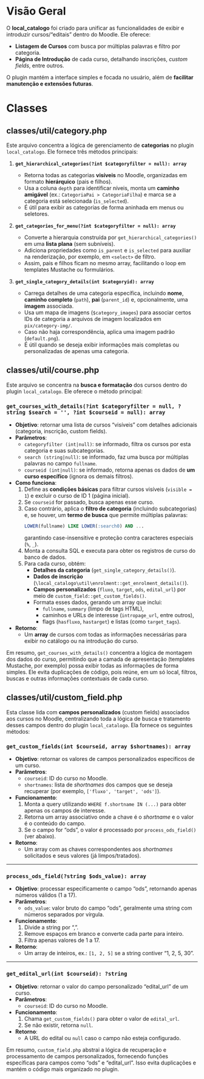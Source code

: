 # Visão Geral

O **local_catalogo** foi criado para unificar as funcionalidades de exibir e introduzir cursos/“editais” dentro do Moodle. Ele oferece:

- **Listagem de Cursos** com busca por múltiplas palavras e filtro por categoria.
- **Página de Introdução** de cada curso, detalhando inscrições, _custom fields_, entre outros.

O plugin mantém a interface simples e focada no usuário, além de **facilitar manutenção e extensões futuras**.


# Classes

## classes/util/category.php

Este arquivo concentra a lógica de gerenciamento de **categorias** no plugin `local_catalogo`. Ele fornece três métodos principais:

1. **`get_hierarchical_categories(?int $categoryfilter = null): array`**  
   - Retorna todas as categorias **visíveis** no Moodle, organizadas em formato **hierárquico** (pais e filhos).  
   - Usa a coluna `depth` para identificar níveis, monta um **caminho amigável** (ex.: `CategoriaPai > CategoriaFilha`) e marca se a categoria está selecionada (`is_selected`).  
   - É útil para exibir as categorias de forma aninhada em menus ou seletores.

2. **`get_categories_for_menu(?int $categoryfilter = null): array`**  
   - Converte a hierarquia construída por `get_hierarchical_categories()` em uma **lista plana** (sem subníveis).  
   - Adiciona propriedades como `is_parent` e `is_selected` para auxiliar na renderização, por exemplo, em `<select>` de filtro.  
   - Assim, pais e filhos ficam no mesmo array, facilitando o loop em templates Mustache ou formulários.

3. **`get_single_category_details(int $categoryid): array`**  
   - Carrega detalhes de uma categoria específica, incluindo **nome**, **caminho completo** (`path`), **pai** (`parent_id`) e, opcionalmente, uma **imagem** associada.  
   - Usa um mapa de imagens (`$category_images`) para associar certos IDs de categoria a arquivos de imagem localizados em `pix/category-img/`.  
   - Caso não haja correspondência, aplica uma imagem padrão (`default.png`).  
   - É útil quando se deseja exibir informações mais completas ou personalizadas de apenas uma categoria.



## classes/util/course.php

Este arquivo se concentra na **busca e formatação** dos cursos dentro do plugin `local_catalogo`. Ele oferece o método principal:



### `get_courses_with_details(?int $categoryfilter = null, ?string $search = '', ?int $courseid = null): array`

- **Objetivo**: retornar uma lista de cursos “visíveis” com detalhes adicionais (categoria, inscrição, custom fields).
- **Parâmetros**:
  - `categoryfilter (int|null)`: se informado, filtra os cursos por esta categoria e suas subcategorias.
  - `search (string|null)`: se informado, faz uma busca por múltiplas palavras no campo `fullname`.
  - `courseid (int|null)`: se informado, retorna apenas os dados de **um curso específico** (ignora os demais filtros).
- **Como funciona**:
  1. Define as **condições básicas** para filtrar cursos visíveis (`visible = 1`) e excluir o curso de ID 1 (página inicial).
  2. Se `courseid` for passado, busca apenas esse curso.
  3. Caso contrário, aplica o **filtro de categoria** (incluindo subcategorias) e, se houver, um **termo de busca** que permite múltiplas palavras:
     ```sql
     LOWER(fullname) LIKE LOWER(:search0) AND ...
     ```
     garantindo case-insensitive e proteção contra caracteres especiais (`%`, `_`).
  4. Monta a consulta SQL e executa para obter os registros de curso do banco de dados.
  5. Para cada curso, obtém:
     - **Detalhes da categoria** (`get_single_category_details()`).
     - **Dados de inscrição** (`\local_catalogo\util\enrolment::get_enrolment_details()`).
     - **Campos personalizados** (`fluxo`, `target`, `ods`, `edital_url`) por meio de `custom_field::get_custom_fields()`.
     - Formata esses dados, gerando um array que inclui:
       - `fullname`, `summary` (limpo de tags HTML),
       - caminhos e URLs de interesse (`intropage_url`, entre outros),
       - flags (`hasfluxo`, `hastarget`) e listas (como `target_tags`).
- **Retorno**:
  - Um **array** de cursos com todas as informações necessárias para exibir no catálogo ou na introdução do curso.

Em resumo, `get_courses_with_details()` concentra a lógica de montagem dos dados do curso, permitindo que a camada de apresentação (templates Mustache, por exemplo) possa exibir todas as informações de forma simples. Ele evita duplicações de código, pois reúne, em um só local, filtros, buscas e outras informações contextuais de cada curso.


## classes/util/custom_field.php

Esta classe lida com **campos personalizados** (custom fields) associados aos cursos no Moodle, centralizando toda a lógica de busca e tratamento desses campos dentro do plugin `local_catalogo`. Ela fornece os seguintes métodos:


### `get_custom_fields(int $courseid, array $shortnames): array`
- **Objetivo**: retornar os valores de campos personalizados específicos de um curso.
- **Parâmetros**:
  - `courseid`: ID do curso no Moodle.
  - `shortnames`: lista de *shortnames* dos campos que se deseja recuperar (por exemplo, `['fluxo', 'target', 'ods']`).
- **Funcionamento**:
  1. Monta a query utilizando `WHERE f.shortname IN (...)` para obter apenas os campos de interesse.
  2. Retorna um array associativo onde a chave é o *shortname* e o valor é o conteúdo do campo.
  3. Se o campo for “ods”, o valor é processado por `process_ods_field()` (ver abaixo).
- **Retorno**: 
  - Um array com as chaves correspondentes aos *shortnames* solicitados e seus valores (já limpos/tratados).

---

### `process_ods_field(?string $ods_value): array`
- **Objetivo**: processar especificamente o campo “ods”, retornando apenas números válidos (1 a 17).
- **Parâmetros**:
  - `ods_value`: valor bruto do campo “ods”, geralmente uma string com números separados por vírgula.
- **Funcionamento**:
  1. Divide a string por “,”.
  2. Remove espaços em branco e converte cada parte para inteiro.
  3. Filtra apenas valores de 1 a 17.
- **Retorno**:
  - Um array de inteiros, ex.: `[1, 2, 5]` se a string contiver “1, 2, 5, 30”.

---

### `get_edital_url(int $courseid): ?string`
- **Objetivo**: retornar o valor do campo personalizado “edital_url” de um curso.
- **Parâmetros**:
  - `courseid`: ID do curso no Moodle.
- **Funcionamento**:
  1. Chama `get_custom_fields()` para obter o valor de `edital_url`.
  2. Se não existir, retorna `null`.
- **Retorno**:
  - A URL do edital ou `null` caso o campo não esteja configurado.

Em resumo, `custom_field.php` abstrai a lógica de recuperação e processamento de campos personalizados, fornecendo funções específicas para campos como “ods” e “edital_url”. Isso evita duplicações e mantém o código mais organizado no plugin.
